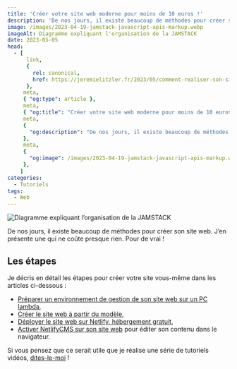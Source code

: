 ```yaml
---
title: 'Créer votre site web moderne pour moins de 10 euros !'
description: 'De nos jours, il existe beaucoup de méthodes pour créer son site web. J’en présente une qui ne coûte presque rien. Pour de vrai !'
image: /images/2023-04-19-jamstack-javascript-apis-markup.webp
imageAlt: Diagramme expliquant l'organisation de la JAMSTACK
date: 2023-05-05
head:
  - [
      link,
      {
        rel: canonical,
        href: https://jeremielitzler.fr/2023/05/comment-realiser-son-site-moderne-et-rapide/,
      },
     meta,
     { "og:type": article },
     meta,
     { "og:title": "Créer votre site web moderne pour moins de 10 euros !" },
     meta,
     {
       "og:description": "De nos jours, il existe beaucoup de méthodes pour créer son site web. J’en présente une qui ne coûte presque rien. Pour de vrai !",
     },
     meta,
     {
       "og:image": /images/2023-04-19-jamstack-javascript-apis-markup.webp,
     },
    ]
categories:
  - Tutoriels
tags:
  - Web
---
```


![Diagramme expliquant l’organisation de la JAMSTACK](/images/2023-04-19-jamstack-javascript-apis-markup.webp 'Image issue de l\'article ["New to Jamstack? Everything You Need to Know to Get Started"](https://snipcart.com/blog/jamstack) de Snipcart.')

De nos jours, il existe beaucoup de méthodes pour créer son site web. J’en présente une qui ne coûte presque rien. Pour de vrai !

<!-- more -->

## Les étapes

Je décris en détail les étapes pour créer votre site vous-même dans les articles ci-dessous :

- [Préparer un environnement de gestion de son site web sur un PC lambda](../preparer-un-env-pour-un-site-moderne-rapide/README.md),
- [Créer le site web à partir du modèle](../creer-son-site-moderne-rapide/README.md),
- [Déployer le site web sur Netlify, hébergement gratuit](../deployer-son-site-moderne-rapide/README.md),
- [Activer NetlifyCMS sur son site web](../activer-netlifycms-sur-son-site-web/README.md) pour éditer son contenu dans le navigateur.

Si vous pensez que ce serait utile que je réalise une série de tutoriels vidéos, [dites-le-moi](../../../page/contactez-moi/README.md) !
